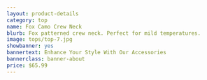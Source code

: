 ```yaml
---
layout: product-details
category: top
name: Fox Camo Crew Neck
blurb: Fox patterned crew neck. Perfect for mild temperatures.
image: tops/top-7.jpg
showbanner: yes
bannertext: Enhance Your Style With Our Accessories
bannerclass: banner-about
price: $65.99
---
```

